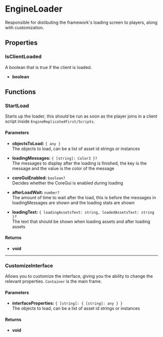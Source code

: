# EngineLoader

Responsible for distibuting the framework's loading screen to players, along with customization.

## Properties

### IsClientLoaded

A boolean that is true if the client is loaded.

* **boolean**

## Functions

### StartLoad

Starts up the loader, this should be run as soon as the player joins in a client script inside `EngineReplicatedFirst/Scripts`.

#### Parameters

* **objectsToLoad:** `{ any }`\
The objects to load, can be a list of asset id strings or instances

* **loadingMessages:** `{ [string]: Color3 }?`\
The messages to display after the loading is finished, the key is the message and the value is the color of the message

* **coreGuiEnabled:** `boolean?`\
Decides whether the CoreGui is enabled during loading

* **afterLoadWait:** `number?`\
The amount of time to wait after the load, this is before the messages in loadingMessages are shown and the loading stats are shown

* **loadingText:** `{ loadingAssetsText: string, loadedAssetsText: string }?`\
The text that should be shown when loading assets and after loading assets

#### Returns

* **void**

---

### CustomizeInterface

Allows you to customize the interface, giving you the ability to change the relevant properties. `Container` is the main frame.

#### Parameters

* **interfaceProperties:** `{ [string]: { [string]: any } }`\
The objects to load, can be a list of asset id strings or instances

#### Returns

* **void**